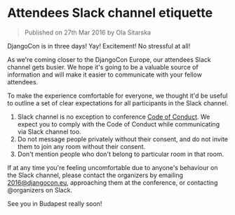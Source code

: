 # Attendees Slack channel etiquette

> Published on 27th Mar 2016 by Ola Sitarska

DjangoCon is in three days! Yay! Excitement! No stressful at all!

As we're coming closer to the DjangoCon Europe, our attendees Slack channel gets
busier. We hope it's going to be a valuable source of information and will make it
easier to communicate with your fellow attendees.

To make the experience comfortable for everyone, we thought it'd be useful to
outline a set of clear expectations for all participants in the Slack channel.

1. Slack channel is no exception to conference [Code of Conduct](/coc/). We expect you
to comply with the Code of Conduct while communicating via Slack channel too.
2. Do not message people privately without their consent, and do not invite them
to join any room without their consent.
3. Don't mention people who don't belong to particular room in that room.

If at any time you're feeling uncomfortable due to anyone's behaviour on the Slack
channel, please contact the organizers by emailing [2016@djangocon.eu](mailto:2016@djangocon.eu),
approaching them at the conference, or contacting @organizers on Slack.

See you in Budapest really soon!
